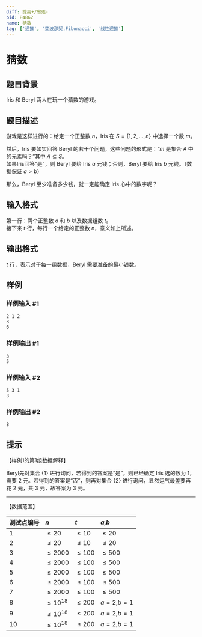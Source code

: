 ```yaml
---
diff: 提高+/省选-
pid: P4862
name: 猜数
tag: ['递推', '斐波那契,Fibonacci', '线性递推']
---
```

# 猜数
## 题目背景

Iris 和 Beryl 两人在玩一个猜数的游戏。
## 题目描述

游戏是这样进行的：给定一个正整数 $n$，Iris 在 $S=\{1,2,...,n\}$ 中选择一个数 $m$。  

然后，Iris 要如实回答 Beryl 的若干个问题，这些问题的形式是：“$m$ 是集合 $A$ 中的元素吗？”其中 $A\subseteq S$。   
如果Iris回答“是”，则 Beryl 要给 Iris $a$ 元钱；否则，Beryl 要给 Iris $b$ 元钱。（数据保证 $a>b$）

那么，Beryl 至少准备多少钱，就一定能确定 Iris 心中的数字呢？
## 输入格式

第一行：两个正整数 $a$ 和 $b$ 以及数据组数 $t$。   
接下来 $t$ 行，每行一个给定的正整数 $n$，意义如上所述。
## 输出格式

$t$ 行，表示对于每一组数据，Beryl 需要准备的最小钱数。
## 样例

### 样例输入 #1
```
2 1 2
3
6
```
### 样例输出 #1
```
3
5
```
### 样例输入 #2
```
5 3 1
3
```
### 样例输出 #2
```
8
```
## 提示

【样例1的第1组数据解释】 

Beryl先对集合 $\{1\}$ 进行询问，若得到的答案是“是”，则已经确定 Iris 选的数为 $1$，需要 $2$ 元。若得到的答案是“否”，则再对集合 $\{2\}$ 进行询问，显然运气最差要再花 $2$ 元，共 $3$ 元，故答案为 $3$ 元。   

----   

【数据范围】  

| 测试点编号 | $n$ |$t$| $a$,$b$ |
| :----------- | :----------- | :----------- | :----------- |
| 1 | $\leq 20$ | $\leq 10$ | $\leq 20$ |
| 2 | $\leq 20$ | $\leq 10$ | $\leq 20$ |
| 3 | $\leq 2000$ | $\leq 100$ | $\leq 500$ |
| 4 | $\leq 2000$ | $\leq 100$ | $\leq 500$ |
| 5 | $\leq 2000$ | $\leq 100$ | $\leq 500$ |
| 6 | $\leq 2000$ | $\leq 100$ | $\leq 500$ |
|7  | $\leq 2000$ | $\leq 100$ | $\leq 500$ |
| 8 | $\leq 10^{18}$ | $\leq 200$ | $a=2$,$b=1$ |
| 9 | $\leq 10^{18}$ | $\leq 200$ | $a=2$,$b=1$ |
| 10 | $\leq 10^{18}$ | $\leq 200$ | $a=2$,$b=1$ |



